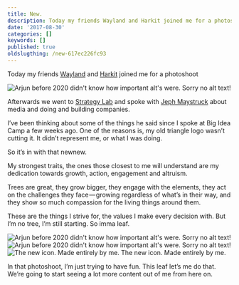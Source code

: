 ```yaml
---
title: New.
description: Today my friends Wayland and Harkit joined me for a photoshoot
date: '2017-08-30'
categories: []
keywords: []
published: true
oldslugthing: /new-617ec226fc93
---
```


Today my friends [Wayland](https://www.instagram.com/big_bang_wayland/) and [Harkit](https://www.instagram.com/harkit18/) joined me for a photoshoot

![Arjun before 2020 didn't know how important alt's were. Sorry no alt text!](https://cdn-images-1.medium.com/max/800/1*wNaYZR4V5ca3UFmUKsHSqw.png)

Afterwards we went to [Strategy Lab](https://www.instagram.com/stratlab/) and spoke with [Jeph Maystruck](https://www.instagram.com/jephmaystruck/) about media and doing and building companies.

I’ve been thinking about some of the things he said since I spoke at Big Idea Camp a few weeks ago. One of the reasons is, my old triangle logo wasn’t cutting it. It didn’t represent me, or what I was doing.

So it’s in with that newnew.

My strongest traits, the ones those closest to me will understand are my dedication towards growth, action, engagement and altruism.

Trees are great, they grow bigger, they engage with the elements, they act on the challenges they face — growing regardless of what’s in their way, and they show so much compassion for the living things around them.

These are the things I strive for, the values I make every decision with. But I’m no tree, I’m still starting. So imma leaf.

![Arjun before 2020 didn't know how important alt's were. Sorry no alt text!](https://cdn-images-1.medium.com/max/400/1*TKHvi_3Xusu1Z2UONZbm3Q.png)
![Arjun before 2020 didn't know how important alt's were. Sorry no alt text!](https://cdn-images-1.medium.com/max/400/1*vHTxQPsRBoOVQcn0gVXewg.png)
![The new icon. Made entirely by me.](https://cdn-images-1.medium.com/max/400/1*enB6PqH8si3LW8p2wm08Gg.png)
The new icon. Made entirely by me.

In that photoshoot, I’m just trying to have fun. This leaf let’s me do that. We’re going to start seeing a lot more content out of me from here on.
